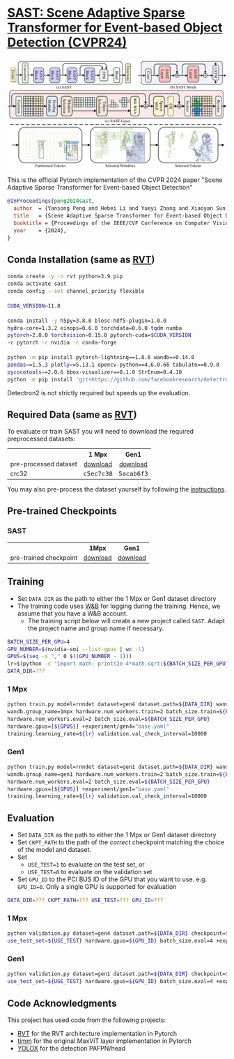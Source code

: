 # [SAST: Scene Adaptive Sparse Transformer for Event-based Object Detection (CVPR24)](https://arxiv.org/abs/2404.01882)
<p align="center">
  <img src="figures/Fig1.png" width="750">
</p>
This is the official Pytorch implementation of the CVPR 2024 paper "Scene Adaptive Sparse Transformer for Event-based Object Detection"

```bibtex
@InProceedings{peng2024sast,
  author  = {Yansong Peng and Hebei Li and Yueyi Zhang and Xiaoyan Sun and Feng Wu},
  title   = {Scene Adaptive Sparse Transformer for Event-based Object Detection},
  booktitle = {Proceedings of the IEEE/CVF Conference on Computer Vision and Pattern Recognition (CVPR)},
  year    = {2024},
}
```

## Conda Installation (same as [RVT](https://github.com/uzh-rpg/RVT))
```Bash
conda create -y -n rvt python=3.9 pip
conda activate sast
conda config --set channel_priority flexible

CUDA_VERSION=11.8

conda install -y h5py=3.8.0 blosc-hdf5-plugin=1.0.0
hydra-core=1.3.2 einops=0.6.0 torchdata=0.6.0 tqdm numba
pytorch=2.0.0 torchvision=0.15.0 pytorch-cuda=$CUDA_VERSION
-c pytorch -c nvidia -c conda-forge

python -m pip install pytorch-lightning==1.8.6 wandb==0.14.0
pandas==1.5.3 plotly==5.13.1 opencv-python==4.6.0.66 tabulate==0.9.0
pycocotools==2.0.6 bbox-visualizer==0.1.0 StrEnum=0.4.10
python -m pip install 'git+https://github.com/facebookresearch/detectron2.git'
```
Detectron2 is not strictly required but speeds up the evaluation.

## Required Data (same as [RVT](https://github.com/uzh-rpg/RVT))
To evaluate or train SAST you will need to download the required preprocessed datasets:

<table><tbody>
<th valign="bottom"></th>
<th valign="bottom">1 Mpx</th>
<th valign="bottom">Gen1</th>
<tr><td align="left">pre-processed dataset</td>
<td align="center"><a href="https://download.ifi.uzh.ch/rpg/RVT/datasets/preprocessed/gen4.tar">download</a></td>
<td align="center"><a href="https://download.ifi.uzh.ch/rpg/RVT/datasets/preprocessed/gen1.tar">download</a></td>
</tr>
<tr><td align="left">crc32</td>
<td align="center"><tt>c5ec7c38</tt></td>
<td align="center"><tt>5acab6f3</tt></td>
</tr>
</tbody></table>

You may also pre-process the dataset yourself by following the [instructions](scripts/genx/README.md).

## Pre-trained Checkpoints
### SAST
<table><tbody>
<th valign="bottom"></th>
<th valign="bottom">1Mpx</th>
<th valign="bottom">Gen1</th>
<tr><td align="left">pre-trained checkpoint</td>
<td align="center"><a href="https://drive.google.com/file/d/1LLUzODRfmfzntAg08jYUwb8JZ0dBFNcs/view?usp=drive_link">download</a></td>
<td align="center"><a href="https://github.com/Peterande/SAST">download</a></td>
</tr>
</tbody></table>

## Training
- Set `DATA_DIR` as the path to either the 1 Mpx or Gen1 dataset directory
- The training code uses [W&B](https://wandb.ai/) for logging during the training.
Hence, we assume that you have a W&B account. 
  - The training script below will create a new project called `SAST`. Adapt the project name and group name if necessary.
 ```Bash
BATCH_SIZE_PER_GPU=4 
GPU_NUMBER=$(nvidia-smi --list-gpus | wc -l) 
GPUS=$(seq -s "," 0 $((GPU_NUMBER - 1))) 
lr=$(python -c "import math; print(2e-4*math.sqrt(${BATCH_SIZE_PER_GPU}*${GPU_NUMBER}/8))") 
DATA_DIR=??? 
```
### 1 Mpx
```Bash
python train.py model=rnndet dataset=gen4 dataset.path=${DATA_DIR} wandb.project_name=SAST 
wandb.group_name=1mpx hardware.num_workers.train=2 batch_size.train=${BATCH_SIZE_PER_GPU} 
hardware.num_workers.eval=2 batch_size.eval=${BATCH_SIZE_PER_GPU} 
hardware.gpus=[${GPUS}] +experiment/gen4="base.yaml" 
training.learning_rate=${lr} validation.val_check_interval=10000
```
### Gen1
```Bash
python train.py model=rnndet dataset=gen1 dataset.path=${DATA_DIR} wandb.project_name=SAST 
wandb.group_name=gen1 hardware.num_workers.train=2 batch_size.train=${BATCH_SIZE_PER_GPU} 
hardware.num_workers.eval=2 batch_size.eval=${BATCH_SIZE_PER_GPU} 
hardware.gpus=[${GPUS}] +experiment/gen1="base.yaml" 
training.learning_rate=${lr} validation.val_check_interval=10000
```

## Evaluation
- Set `DATA_DIR` as the path to either the 1 Mpx or Gen1 dataset directory
- Set `CKPT_PATH` to the path of the *correct* checkpoint matching the choice of the model and dataset.
- Set
  - `USE_TEST=1` to evaluate on the test set, or
  - `USE_TEST=0` to evaluate on the validation set
- Set `GPU_ID` to the PCI BUS ID of the GPU that you want to use. e.g. `GPU_ID=0`.
  Only a single GPU is supported for evaluation
```Bash
DATA_DIR=??? CKPT_PATH=??? USE_TEST=??? GPU_ID=??? 
```
### 1 Mpx
```Bash
python validation.py dataset=gen4 dataset.path=${DATA_DIR} checkpoint=${CKPT_PATH} 
use_test_set=${USE_TEST} hardware.gpus=${GPU_ID} batch_size.eval=4 +experiment/gen4="base.yaml"
```
### Gen1
```Bash
python validation.py dataset=gen1 dataset.path=${DATA_DIR} checkpoint=${CKPT_PATH} 
use_test_set=${USE_TEST} hardware.gpus=${GPU_ID} batch_size.eval=4 +experiment/gen1="base.yaml"
```

## Code Acknowledgments
This project has used code from the following projects:
- [RVT](https://github.com/uzh-rpg/RVT) for the RVT architecture implementation in Pytorch
- [timm](https://github.com/huggingface/pytorch-image-models) for the original MaxViT layer implementation in Pytorch
- [YOLOX](https://github.com/Megvii-BaseDetection/YOLOX) for the detection PAFPN/head
